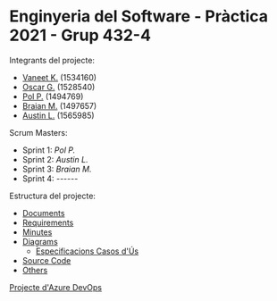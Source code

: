 # Enginyeria del Software - Pràctica 2021 - Grup 432-4

Integrants del projecte:
- [Vaneet K.](https://github.com/kvaneet94 "Vaneet K.") (1534160)
- [Oscar G.](https://github.com/ogarsan "Oscar G.") (1528540)
- [Pol P.](https://github.com/polpages1999 "Pol P.") (1494769)
- [Braian M.](https://github.com/braianmdo "Braian M.") (1497657)
- [Austin L.](https://github.com/dIEMEUEF "Austin L.") (1565985)

Scrum Masters:  
- Sprint 1: _Pol P._
- Sprint 2: _Austin L._
- Sprint 3: _Braian M._
- Sprint 4: _------_

Estructura del projecte:
- [Documents](https://github.com/polpages1999/es2021uab/tree/main/documents "Documents")
- [Requirements](https://github.com/polpages1999/es2021uab/tree/main/requirements "Requirements")
- [Minutes](https://github.com/polpages1999/es2021uab/tree/main/minutes "Minutes")
- [Diagrams](https://github.com/polpages1999/es2021uab/tree/main/diagrams "Diagrams")
  - [Especificacions Casos d'Ús](https://github.com/polpages1999/es2021uab/tree/main/diagrams/use_case_specs "Espec. Casos d'Ús")
- [Source Code](https://github.com/polpages1999/es2021uab/tree/main/src "Source Code")
- [Others](https://github.com/polpages1999/es2021uab/tree/main/others "Others")

[Projecte d'Azure DevOps](https://dev.azure.com/UAB-EngSw-432-4/UAB-ES-432-04 "Projecte Azure")
